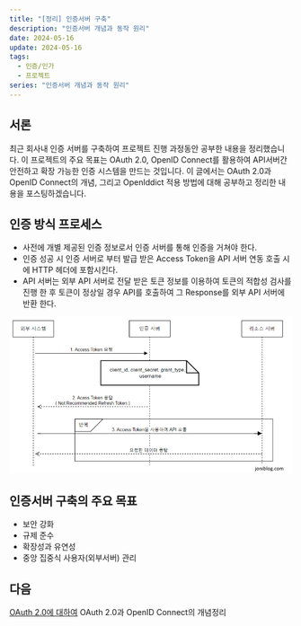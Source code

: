 ```yaml
---
title: "[정리] 인증서버 구축"
description: "인증서버 개념과 동작 원리"
date: 2024-05-16
update: 2024-05-16
tags:
  - 인증/인가
  - 프로젝트
series: "인증서버 개념과 동작 원리"
---
```


## 서론

최근 회사내 인증 서버를 구축하여 프로젝트 진행 과정동안 공부한 내용을 정리했습니다. 이 프로젝트의 주요 목표는 OAuth 2.0, OpenID Connect를 활용하여 API서버간 안전하고 확장 가능한 인증 시스템을 만드는 것입니다. 이 글에서는 OAuth 2.0과 OpenID Connect의 개념, 그리고 OpenIddict 적용 방법에 대해 공부하고 정리한 내용을 포스팅하겠습니다.


## 인증 방식 프로세스

- 사전에 개별 제공된 인증 정보로서 인증 서버를 통해 인증을 거쳐야 한다.
- 인증 성공 시 인증 서버로 부터 발급 받은 Access Token을 API 서버 연동 호출 시에 HTTP 헤더에 포함시킨다.
- API 서버는 외부 API 서버로 전달 받은 토큰 정보를 이용하여 토큰의 적합성 검사를 진행 한 후 토큰이 정상일 경우 API를 호출하여 그 Response를 외부 API 서버에 반환 한다.

![외부서버 연동 인증 프로세스](./1.PNG)

## 인증서버 구축의 주요 목표

- 보안 강화
- 규제 준수
- 확장성과 유연성
- 중앙 집중식 사용자(외부서버) 관리


## 다음

[OAuth 2.0에 대하여](../oauth-2.0/index.md) OAuth 2.0과 OpenID Connect의 개념정리